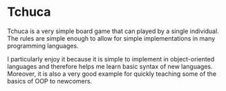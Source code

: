 # Tchuca

Tchuca is a very simple board game that can played by a single individual. The rules are simple enough to allow for simple implementations in many programming languages.

I particularly enjoy it because it is simple to implement in object-oriented languages and therefore helps me learn basic syntax of new languages. Moreover, it is also a very good example for quickly teaching some of the basics of OOP to newcomers.
